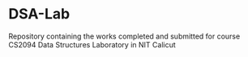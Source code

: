 # DSA-Lab
Repository containing the works completed and submitted for course CS2094 Data Structures Laboratory in NIT Calicut
